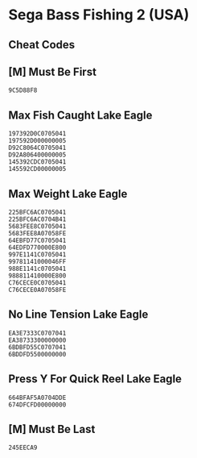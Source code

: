 # Sega Bass Fishing 2 (USA)

## Cheat Codes

## [M] Must Be First

```
9C5D88F8

```

## Max Fish Caught Lake Eagle

```
197392D0C0705041
197592D000000005
D92C8064C0705041
D92A806400000005
145392CDC0705041
145592CD00000005

```

## Max Weight Lake Eagle

```
225BFC6AC0705041
225BFC6AC0704B41
5683FEE8C0705041
5683FEE8A07058FE
64EBFD77C0705041
64EDFD770000E800
997E1141C0705041
99781141000046FF
988E1141c0705041
988811410000E800
C76CECE0C0705041
C76CECE0A07058FE

```

## No Line Tension Lake Eagle

```
EA3E7333C0707041
EA38733300000000
6BDBFD55C0707041
6BDDFD5500000000

```

## Press Y For Quick Reel Lake Eagle

```
664BFAF5A0704DDE
674DFCFD00000000

```

## [M] Must Be Last

```
245EECA9

```

